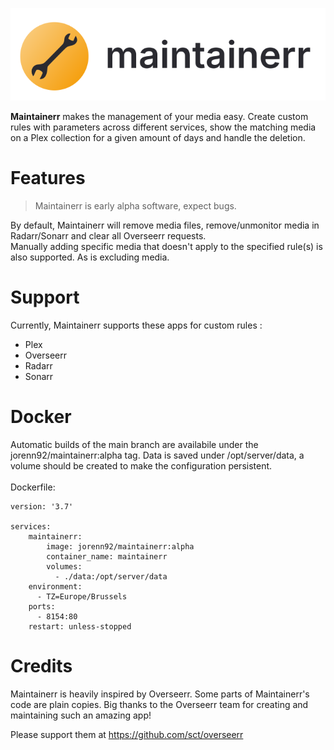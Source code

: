 <p align="center">
  <img src="ui/public/logo_black.svg?raw=true" alt="Sublime's custom image"/>
</p>

<b>Maintainerr</b> makes the management of your media easy. Create custom rules with parameters across different services, show the matching media on a Plex collection for a given amount of days and handle the deletion.

# Features

> Maintainerr is early alpha software, expect bugs.

By default, Maintainerr will remove media files, remove/unmonitor media in Radarr/Sonarr and clear all Overseerr requests.\
Manually adding specific media that doesn't apply to the specified rule(s) is also supported. As is excluding media.

# Support

Currently, Maintainerr supports these apps for custom rules : 
 - Plex
 - Overseerr
 - Radarr
 - Sonarr

# Docker

Automatic builds of the main branch are availabile under the jorenn92/maintainerr:alpha tag.
Data is saved under /opt/server/data, a volume should be created to make the configuration persistent.
<br><br>
Dockerfile: 

    version: '3.7'

    services:
        maintainerr:
            image: jorenn92/maintainerr:alpha
            container_name: maintainerr
            volumes:
              - ./data:/opt/server/data
        environment:
          - TZ=Europe/Brussels
        ports:
          - 8154:80
        restart: unless-stopped


# Credits
Maintainerr is heavily inspired by Overseerr. Some parts of Maintainerr's code are plain copies. Big thanks to the Overseerr team for creating and maintaining such an amazing app!

Please support them at https://github.com/sct/overseerr